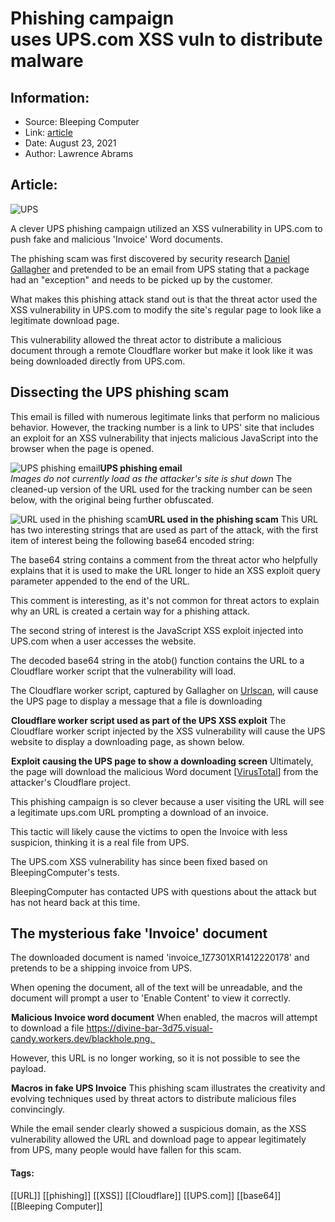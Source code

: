 # Phishing campaign uses UPS.com XSS vuln to distribute malware
### 

## Information:
+ Source: Bleeping Computer
+ Link: [article](https://www.bleepingcomputer.com/news/security/phishing-campaign-uses-upscom-xss-vuln-to-distribute-malware/)
+ Date: August 23, 2021
+ Author: Lawrence Abrams


## Article:
![UPS](https://www.bleepstatic.com/content/hl-images/2021/08/23/ups-stop.jpg)


A clever UPS phishing campaign utilized an XSS vulnerability in UPS.com to push fake and malicious 'Invoice' Word documents.


The phishing scam was first discovered by security research [Daniel Gallagher](https://twitter.com/DanielGallagher/status/1429794038463479813) and pretended to be an email from UPS stating that a package had an "exception" and needs to be picked up by the customer.


What makes this phishing attack stand out is that the threat actor used the XSS vulnerability in UPS.com to modify the site's regular page to look like a legitimate download page.


This vulnerability allowed the threat actor to distribute a malicious document through a remote Cloudflare worker but make it look like it was being downloaded directly from UPS.com.


Dissecting the UPS phishing scam
--------------------------------


This email is filled with numerous legitimate links that perform no malicious behavior. However, the tracking number is a link to UPS' site that includes an exploit for an XSS vulnerability that injects malicious JavaScript into the browser when the page is opened.



![UPS phishing email](https://www.bleepstatic.com/images/news/security/phishing/u/ups/xss-vulnerability/phishing-email.jpg)**UPS phishing email**  
*Images do not currently load as the attacker's site is shut down*
The cleaned-up version of the URL used for the tracking number can be seen below, with the original being further obfuscated.



![URL used in the phishing scam](https://www.bleepstatic.com/images/news/security/phishing/u/ups/xss-vulnerability/url-code.jpg)**URL used in the phishing scam**
This URL has two interesting strings that are used as part of the attack, with the first item of interest being the following base64 encoded string:


The base64 string contains a comment from the threat actor who helpfully explains that it is used to make the URL longer to hide an XSS exploit query parameter appended to the end of the URL.


This comment is interesting, as it's not common for threat actors to explain why an URL is created a certain way for a phishing attack.


The second string of interest is the JavaScript XSS exploit injected into UPS.com when a user accesses the website.


The decoded base64 string in the atob() function contains the URL to a Cloudflare worker script that the vulnerability will load.


The Cloudflare worker script, captured by Gallagher on [Urlscan](https://urlscan.io/result/2e340abd-8437-4abd-901c-8201e6fc70ae/dom/), will cause the UPS page to display a message that a file is downloading 



![Cloudflare worker script used as part of the UPS XSS exploit](data:image/gif;base64,R0lGODlhAQABAAAAACH5BAEKAAEALAAAAAABAAEAAAICTAEAOw==)**Cloudflare worker script used as part of the UPS XSS exploit**
The Cloudflare worker script injected by the XSS vulnerability will cause the UPS website to display a downloading page, as shown below.



![Exploit causing the UPS page to show a downloading screen](data:image/gif;base64,R0lGODlhAQABAAAAACH5BAEKAAEALAAAAAABAAEAAAICTAEAOw==)**Exploit causing the UPS page to show a downloading screen**
Ultimately, the page will download the malicious Word document [[VirusTotal](https://www.virustotal.com/gui/file/841e6458ddc277a1ffdec7907b3e0be029dbe57af88fb11fcceb23f988cf7432/detection)] from the attacker's Cloudflare project.


This phishing campaign is so clever because a user visiting the URL will see a legitimate ups.com URL prompting a download of an invoice.


This tactic will likely cause the victims to open the Invoice with less suspicion, thinking it is a real file from UPS.


The UPS.com XSS vulnerability has since been fixed based on BleepingComputer's tests.


BleepingComputer has contacted UPS with questions about the attack but has not heard back at this time.


The mysterious fake 'Invoice' document
--------------------------------------


The downloaded document is named 'invoice\_1Z7301XR1412220178' and pretends to be a shipping invoice from UPS.


When opening the document, all of the text will be unreadable, and the document will prompt a user to 'Enable Content' to view it correctly.



![Malicious Invoice word document](data:image/gif;base64,R0lGODlhAQABAAAAACH5BAEKAAEALAAAAAABAAEAAAICTAEAOw==)**Malicious Invoice word document**
When enabled, the macros will attempt to download a file https://divine-bar-3d75.visual-candy.workers.dev/blackhole.png. 


However, this URL is no longer working, so it is not possible to see the payload.



![Macros in fake UPS Invoice ](data:image/gif;base64,R0lGODlhAQABAAAAACH5BAEKAAEALAAAAAABAAEAAAICTAEAOw==)**Macros in fake UPS Invoice**
This phishing scam illustrates the creativity and evolving techniques used by threat actors to distribute malicious files convincingly.


While the email sender clearly showed a suspicious domain, as the XSS vulnerability allowed the URL and download page to appear legitimately from UPS, many people would have fallen for this scam.




#### Tags:
[[URL]] [[phishing]] [[XSS]] [[Cloudflare]] [[UPS.com]] [[base64]] [[Bleeping Computer]]
